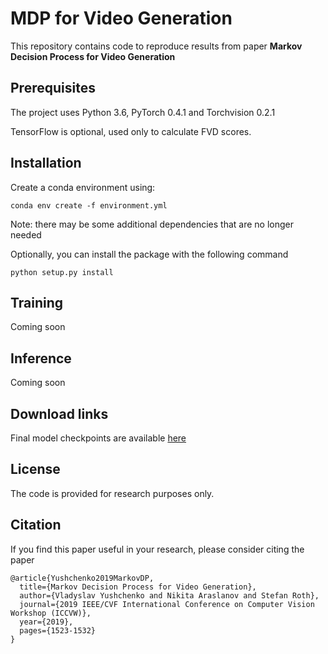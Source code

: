 # MDP for Video Generation
This repository contains code to reproduce results from paper **Markov Decision Process for Video Generation**

## Prerequisites
The project uses Python 3.6, PyTorch 0.4.1 and Torchvision 0.2.1

TensorFlow is optional, used only to calculate FVD scores.

## Installation
Create a conda environment using:

`conda env create -f environment.yml`

Note: there may be some additional dependencies that are no longer needed

Optionally, you can install the package with the following command

`python setup.py install`

## Training
Coming soon

## Inference
Coming soon

## Download links
Final model checkpoints are available [here](https://drive.google.com/drive/folders/1O7WzXIApMliJ00iSlthz3UEsiI-ZHfHS?usp=sharing)

## License
The code is provided for research purposes only.

## Citation
If you find this paper useful in your research, please consider citing the paper

```
@article{Yushchenko2019MarkovDP,
  title={Markov Decision Process for Video Generation},
  author={Vladyslav Yushchenko and Nikita Araslanov and Stefan Roth},
  journal={2019 IEEE/CVF International Conference on Computer Vision Workshop (ICCVW)},
  year={2019},
  pages={1523-1532}
}
```

